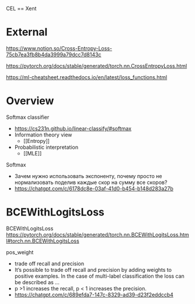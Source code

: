 
CEL == Xent

# External

https://www.notion.so/Cross-Entropy-Loss-75cb7ea3fb8b4da3999a79dcc7d8143c

https://pytorch.org/docs/stable/generated/torch.nn.CrossEntropyLoss.html

https://ml-cheatsheet.readthedocs.io/en/latest/loss_functions.html


# Overview

Softmax classifier
- https://cs231n.github.io/linear-classify/#softmax
- Information theory view
	- [[Entropy]]
- Probabilistic interpretation
	- [[MLE]]

Softmax
- Зачем нужно использовать экспоненту, почему просто не нормализовать поделив каждые скор на сумму все скоров?
- https://chatgpt.com/c/6178dc8e-03af-41d0-b454-b148d283a27b


# BCEWithLogitsLoss

BCEWithLogitsLoss
https://pytorch.org/docs/stable/generated/torch.nn.BCEWithLogitsLoss.html#torch.nn.BCEWithLogitsLoss

pos_weight
- trade off recall and precision
- It’s possible to trade off recall and precision by adding weights to positive examples. In the case of multi-label classification the loss can be described as ...
- p ​>1 increases the recall, p < 1 increases the precision.
- https://chatgpt.com/c/689efda7-147c-8329-ad39-d23f2eddccb4